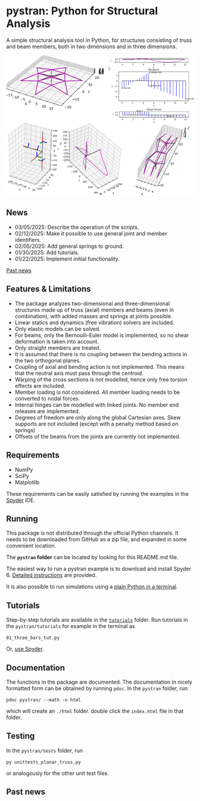 # pystran: Python for Structural Analysis

A simple structural analysis tool in Python, for structures consisting of truss
and beam members, both in two dimensions and in three dimensions.


![Alt pystran capabilities in graphic abstract](docs/splash.png)

## News

- 03/05/2025: Describe the operation of the scripts.
- 02/12/2025: Make it possible to use general joint and member identifiers.
- 02/05/2025: Add general springs to ground.
- 01/30/2025: Add tutorials.
- 01/22/2025: Implement initial functionality. 

[Past news](#past-news)

## Features & Limitations

- The package analyzes two-dimensional and three-dimensional structures made up
  of truss (axial) members and beams (even in combination), with added masses
  and springs at joints possible.
- Linear statics and dynamics (free vibration) solvers are included.
- Only elastic models can be solved.
- For beams, only the Bernoulli-Euler model is implemented, so no shear deformation is taken into account.
- Only straight members are treated.
- It is assumed that there is no coupling between the bending actions in the two orthogonal
  planes.
- Coupling of axial and bending action is not implemented. This means that the
  neutral axis must pass through the centroid.
- Warping of the cross sections is not modelled, hence only free torsion effects are included.
- Member loading is not considered. All member loading needs to be converted to nodal forces.
- Internal hinges can be modelled with linked joints. No member end releases are implemented.
- Degrees of freedom are only along the global Cartesian axes. Skew supports are not
  included (except with a penalty method based on springs)
- Offsets of the beams from the joints are currently not implemented.

## Requirements

- NumPy
- SciPy
- Matplotlib

These requirements can be easily satisfied by running the examples in the [Spyder](docs/spyder/spyder.md) IDE.

## Running

This package is not distributed through the official Python channels.
It needs to be downloaded from GitHub as a zip file, and expanded in some convenient location. 

The __`pystran` folder__ can be located by looking for this README.md file.

The easiest way to run a pystran example is to download and install Spyder 6.
[Detailed instructions](docs/spyder/spyder.md) are provided. 

It is also possible to run simulations using a [plain Python in a terminal](docs/terminal/terminal.md).


## Tutorials

Step-by-step tutorials are available in the [`tutorials`](./tutorials) folder. 
Run tutorials in the `pystran/tutorials` for example in the terminal as 
```
01_three_bars_tut.py
```

Or, [use Spyder](docs/spyder/spyder.md).

## Documentation

The functions in the package are documented. The documentation in nicely formatted form can be obtained by running `pdoc`. In the `pystran` folder, run
```
pdoc pystran/ --math -o html
```
which will create an `./html` folder. double click the `index.html` file in that folder.

## Testing

In the `pystran/tests` folder, run 
```
py unittests_planar_truss.py 
```
or analogously for the other unit test files.

## <a name="past-news"></a>Past news
